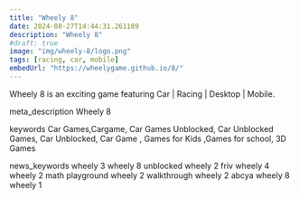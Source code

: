 ```yaml
---
title: "Wheely 8"
date: 2024-08-27T14:44:31.261189
description: "Wheely 8"
#draft: true
image: "img/wheely-8/logo.png"
tags: [racing, car, mobile]
embedUrl: "https://wheelygame.github.io/8/"
---
```


Wheely 8 is an exciting game featuring Car | Racing | Desktop | Mobile.

meta_description
Wheely 8


keywords
Car Games,Cargame, Car Games Unblocked, Car Unblocked Games, Car Unblocked, Car Game , Games for Kids ,Games for school, 3D Games


news_keywords
wheely 3 wheely 8 unblocked wheely 2 friv wheely 4 wheely 2 math playground wheely 2 walkthrough wheely 2 abcya wheely 8 wheely 1
